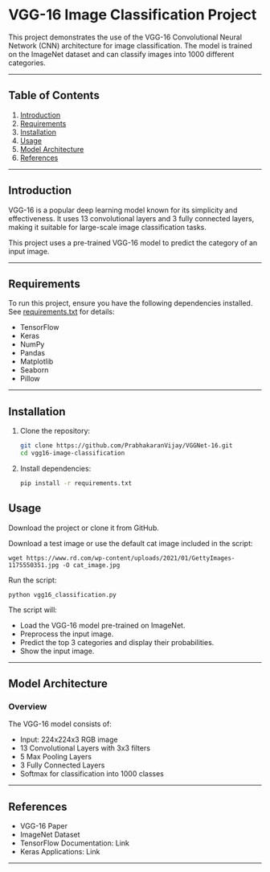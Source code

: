 # VGG-16 Image Classification Project

This project demonstrates the use of the VGG-16 Convolutional Neural Network (CNN) architecture for image classification. The model is trained on the ImageNet dataset and can classify images into 1000 different categories.

---

## Table of Contents

1. [Introduction](#introduction)
2. [Requirements](#requirements)
3. [Installation](#installation)
4. [Usage](#usage)
5. [Model Architecture](#model-architecture)
6. [References](#references)

---

## Introduction

VGG-16 is a popular deep learning model known for its simplicity and effectiveness. It uses 13 convolutional layers and 3 fully connected layers, making it suitable for large-scale image classification tasks.

This project uses a pre-trained VGG-16 model to predict the category of an input image.

---

## Requirements

To run this project, ensure you have the following dependencies installed. See [requirements.txt](requirements.txt) for details:
- TensorFlow
- Keras
- NumPy
- Pandas
- Matplotlib
- Seaborn
- Pillow

---

## Installation

1. Clone the repository:
   ```bash
   git clone https://github.com/PrabhakaranVijay/VGGNet-16.git
   cd vgg16-image-classification
   
2. Install dependencies:
    ```bash
    pip install -r requirements.txt

## Usage

Download the project or clone it from GitHub.

Download a test image or use the default cat image included in the script:

    wget https://www.rd.com/wp-content/uploads/2021/01/GettyImages-1175550351.jpg -O cat_image.jpg

Run the script:
    
    python vgg16_classification.py
    
The script will:
- Load the VGG-16 model pre-trained on ImageNet.
- Preprocess the input image.
- Predict the top 3 categories and display their probabilities.
- Show the input image.

---

## Model Architecture

### Overview
The VGG-16 model consists of:
- Input: 224x224x3 RGB image
- 13 Convolutional Layers with 3x3 filters
- 5 Max Pooling Layers
- 3 Fully Connected Layers
- Softmax for classification into 1000 classes

---

## References

- VGG-16 Paper
- ImageNet Dataset
- TensorFlow Documentation: Link
- Keras Applications: Link

---
